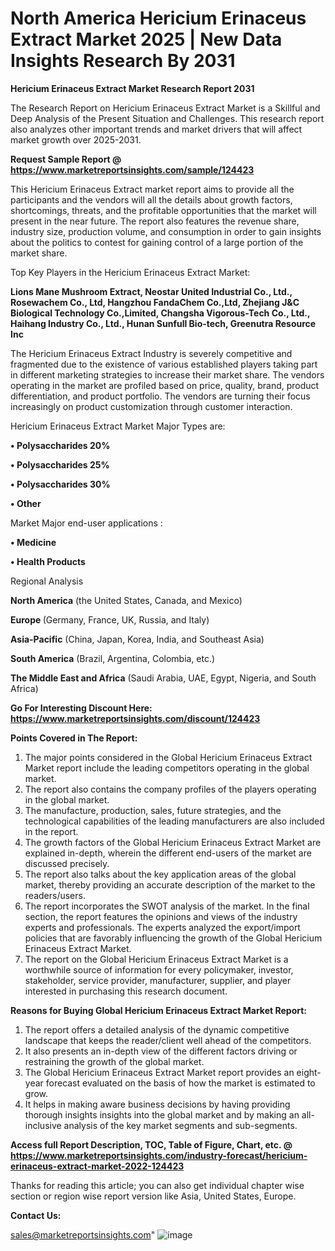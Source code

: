 # North America Hericium Erinaceus Extract Market 2025 | New Data Insights Research By 2031

<strong>Hericium Erinaceus Extract Market Research Report 2031</strong>

The Research Report on Hericium Erinaceus Extract Market is a Skillful and Deep Analysis of the Present Situation and Challenges. This research report also analyzes other important trends and market drivers that will affect market growth over 2025-2031.

<strong>Request Sample Report @ <a href=https://www.marketreportsinsights.com/sample/124423>https://www.marketreportsinsights.com/sample/124423</a></strong>

This Hericium Erinaceus Extract market report aims to provide all the participants and the vendors will all the details about growth factors, shortcomings, threats, and the profitable opportunities that the market will present in the near future. The report also features the revenue share, industry size, production volume, and consumption in order to gain insights about the politics to contest for gaining control of a large portion of the market share.

Top Key Players in the Hericium Erinaceus Extract Market:

<strong>Lions Mane Mushroom Extract, Neostar United Industrial Co., Ltd., Rosewachem Co., Ltd, Hangzhou FandaChem Co.,Ltd, Zhejiang J&C Biological Technology Co.,Limited, Changsha Vigorous-Tech Co., Ltd., Haihang Industry Co., Ltd., Hunan Sunfull Bio-tech, Greenutra Resource Inc</strong>

The Hericium Erinaceus Extract Industry is severely competitive and fragmented due to the existence of various established players taking part in different marketing strategies to increase their market share. The vendors operating in the market are profiled based on price, quality, brand, product differentiation, and product portfolio. The vendors are turning their focus increasingly on product customization through customer interaction.

Hericium Erinaceus Extract Market Major Types are:

<strong>• Polysaccharides 20%

• Polysaccharides 25%

• Polysaccharides 30%

• Other</strong>

Market Major end-user applications :

<strong>• Medicine

• Health Products</strong>

Regional Analysis

</u><strong><b>North America</b></strong> (the United States, Canada, and Mexico)

<strong><b>Europe </b></strong>(Germany, France, UK, Russia, and Italy)

<strong><b>Asia-Pacific</b></strong> (China, Japan, Korea, India, and Southeast Asia)

<strong><b>South America</b></strong> (Brazil, Argentina, Colombia, etc.)

<strong><b>The Middle East and Africa</b></strong> (Saudi Arabia, UAE, Egypt, Nigeria, and South Africa)

<strong>Go For Interesting Discount Here: <a href=https://www.marketreportsinsights.com/discount/124423>https://www.marketreportsinsights.com/discount/124423</a></strong>

<strong>Points Covered in The Report:</strong>
<ol>
  <li>The major points considered in the Global Hericium Erinaceus Extract Market report include the leading competitors operating in the global market.</li>
  <li>The report also contains the company profiles of the players operating in the global market.</li>
  <li>The manufacture, production, sales, future strategies, and the technological capabilities of the leading manufacturers are also included in the report.</li>
  <li>The growth factors of the Global Hericium Erinaceus Extract Market are explained in-depth, wherein the different end-users of the market are discussed precisely.</li>
  <li>The report also talks about the key application areas of the global market, thereby providing an accurate description of the market to the readers/users.</li>
  <li>The report incorporates the SWOT analysis of the market. In the final section, the report features the opinions and views of the industry experts and professionals. The experts analyzed the export/import policies that are favorably influencing the growth of the Global Hericium Erinaceus Extract Market.</li>
  <li>The report on the Global Hericium Erinaceus Extract Market is a worthwhile source of information for every policymaker, investor, stakeholder, service provider, manufacturer, supplier, and player interested in purchasing this research document.</li>
</ol>
<strong>Reasons for Buying Global Hericium Erinaceus Extract Market Report:</strong>

<ol>
  <li>The report offers a detailed analysis of the dynamic competitive landscape that keeps the reader/client well ahead of the competitors.</li>
  <li>It also presents an in-depth view of the different factors driving or restraining the growth of the global market.</li>
  <li>The Global Hericium Erinaceus Extract Market report provides an eight-year forecast evaluated on the basis of how the market is estimated to grow.</li>
  <li>It helps in making aware business decisions by having providing thorough insights insights into the global market and by making an all-inclusive analysis of the key market segments and sub-segments.</li>
</ol>
<strong>Access full Report Description, TOC, Table of Figure, Chart, etc. @ <a href=https://www.marketreportsinsights.com/industry-forecast/hericium-erinaceus-extract-market-2022-124423>https://www.marketreportsinsights.com/industry-forecast/hericium-erinaceus-extract-market-2022-124423</a></strong>


Thanks for reading this article; you can also get individual chapter wise section or region wise report version like Asia, United States, Europe.

<strong>Contact Us:</strong>

sales@marketreportsinsights.com"
![image](https://github.com/user-attachments/assets/6ffded4c-d986-43b4-9210-d724bd685e55)
